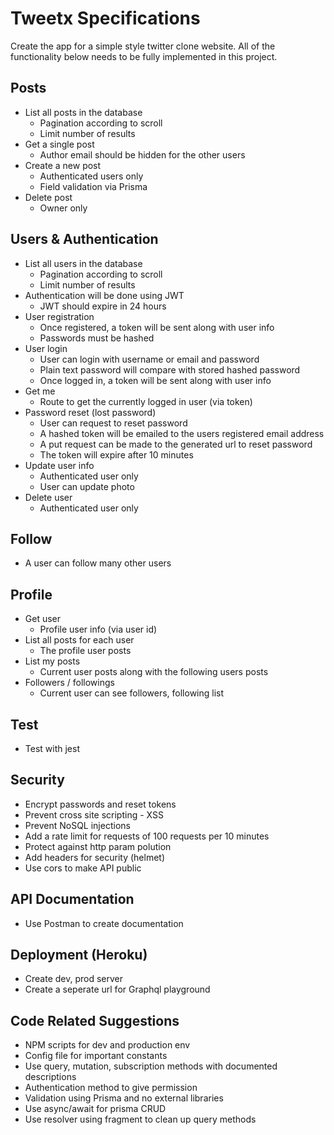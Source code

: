 # Tweetx Specifications

Create the app for a simple style twitter clone website. All of the functionality below needs to be fully implemented in this project.

## Posts

- List all posts in the database
  - Pagination according to scroll
  - Limit number of results
- Get a single post
  - Author email should be hidden for the other users
- Create a new post
  - Authenticated users only
  - Field validation via Prisma
- Delete post
  - Owner only

## Users & Authentication

- List all users in the database
  - Pagination according to scroll
  - Limit number of results
- Authentication will be done using JWT
  - JWT should expire in 24 hours
- User registration
  - Once registered, a token will be sent along with user info
  - Passwords must be hashed
- User login
  - User can login with username or email and password
  - Plain text password will compare with stored hashed password
  - Once logged in, a token will be sent along with user info
- Get me
  - Route to get the currently logged in user (via token)
- Password reset (lost password)
  - User can request to reset password
  - A hashed token will be emailed to the users registered email address
  - A put request can be made to the generated url to reset password
  - The token will expire after 10 minutes
- Update user info
  - Authenticated user only
  - User can update photo
- Delete user
  - Authenticated user only

## Follow

- A user can follow many other users

## Profile

- Get user
  - Profile user info (via user id)
- List all posts for each user
  - The profile user posts
- List my posts
  - Current user posts along with the following users posts
- Followers / followings
  - Current user can see followers, following list

## Test

- Test with jest

## Security

- Encrypt passwords and reset tokens
- Prevent cross site scripting - XSS
- Prevent NoSQL injections
- Add a rate limit for requests of 100 requests per 10 minutes
- Protect against http param polution
- Add headers for security (helmet)
- Use cors to make API public

## API Documentation

- Use Postman to create documentation

## Deployment (Heroku)

- Create dev, prod server
- Create a seperate url for Graphql playground

## Code Related Suggestions

- NPM scripts for dev and production env
- Config file for important constants
- Use query, mutation, subscription methods with documented descriptions
- Authentication method to give permission
- Validation using Prisma and no external libraries
- Use async/await for prisma CRUD
- Use resolver using fragment to clean up query methods
